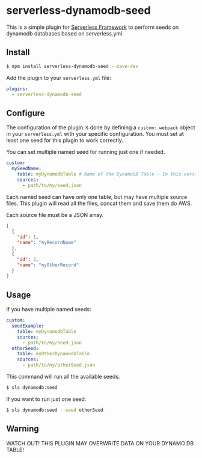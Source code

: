 # serverless-dynamodb-seed

This is a simple plugin for [Serverless Framework](https://serverless.com/) to perform seeds on dynamodb databases based on serverless.yml.

## Install

```bash
$ npm install serverless-dynamodb-seed --save-dev
```

Add the plugin to your `serverless.yml` file:

```yaml
plugins:
  - serverless-dynamodb-seed
```

## Configure

The configuration of the plugin is done by defining a `custom: webpack` object in your `serverless.yml` with your specific configuration. You must set at least one seed for this plugin to work correctly.

You can set multiple named seed for running just one if needed.

```yaml
custom:
  mySeedName:
    table: myDynamodbTable # Name of the DynamoDB Table - In this version, Cloudformation references are not accepted.
    sources:
      - path/to/my/seed.json
```

Each named seed can have only one table, but may have multiple source files. This plugin will read all the files, concat them and save them do AWS.

Each source file must be a JSON array.

```json
[
  {
    "id": 1,
    "name": "myRecordName"
  },
  {
    "id": 2,
    "name": "myOtherRecord"
  }
]
```

## Usage

If you have multiple named seeds:

```yaml
custom:
  seedExample:
    table: myDynamodbTable
    sources:
      - path/to/my/seed.json
  otherSeed:
    table: myOtherDynamodbTable
    sources:
      - path/to/my/otherSeed.json
```

This command will run all the available seeds.

```bash
$ sls dynamodb:seed
```

If you want to run just one seed:

```bash
$ sls dynamodb:seed --seed otherSeed
```

## Warning

WATCH OUT! THIS PLUGIN MAY OVERWRITE DATA ON YOUR DYNAMO DB TABLE!